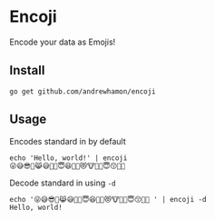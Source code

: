 # Encoji

Encode your data as Emojis!

## Install

`go get github.com/andrewhamon/encoji`

## Usage

Encodes standard in by default

```
echo 'Hello, world!' | encoji
😜😅😎🙈😹😅🐞🙈😇😆🐶🐒😻🐮🐧🐨😇😙🐽🐳
```

Decode standard in using `-d`
```
echo '😜😅😎🙈😹😅🐞🙈😇😆🐶🐒😻🐮🐧🐨😇😙🐽🐳 ' | encoji -d
Hello, world!
```
